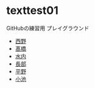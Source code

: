 # texttest01

GitHubの練習用 プレイグラウンド

- [西野](nishino.md)
- [髙橋](takahashi.md)
- [水内](mizuuchi.md)
- [長部](Osabe.md)
- [平野](hirano.md)
- [小池]()
